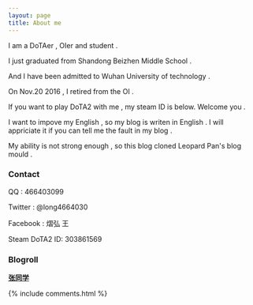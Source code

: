 ```yaml
---
layout: page
title: About me
---
```


<!-- Bootstrap -->
<!--<link rel="stylesheet" type="text/css" href="//maxcdn.bootstrapcdn.com/bootstrap/3.3.7/css/bootstrap.min.css">-->

I am a DoTAer , OIer and student .

<p>

I just graduated from Shandong Beizhen Middle School .

<p>

And I have been admitted to Wuhan University of technology .

<p>

On Nov.20 2016 , I retired from the OI .

<p>

If you want to play DoTA2 with me , my steam ID is below. Welcome you .

<p>

I want to impove my English , so my blog is writen in English . I will appriciate it if you can tell me the fault in my blog .

<p>

My ability is not strong enough , so this blog cloned Leopard Pan's blog mould .

<p>

<h3> Contact </h3>

<p>

QQ : 466403099

<p>

Twitter : @long4664030

<p>

Facebook : 熠弘 王

<p>

Steam DoTA2 ID: 303861569

<p>

<h3> Blogroll </h3>

<p>

<a href="http://blog.zhangone.top/" ><B>张同学</B></a>

<p>

<p>


<!--<a target="_blank" href="https://www.talkingdata.com/"> TalkingData </a>-->

{% include comments.html %}



